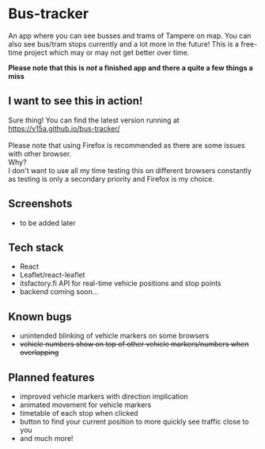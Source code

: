 # Bus-tracker

An app where you can see busses and trams of Tampere on map. You can also see bus/tram stops currently and a lot more in the future! This is a free-time project which may or may not get better over time.

**Please note that this is _not_ a finished app and there a quite a few things a miss**

## I want to see this in  action!

Sure thing! You can find the latest version running at
https://v15a.github.io/bus-tracker/ <br/><br/>
Please note that using Firefox is recommended as there are some issues with other browser.<br/>
Why?<br/>
I don't want to use all my time testing this on different browsers constantly as testing is only a secondary priority and Firefox is my choice.

## Screenshots

- to be added later

## Tech stack

- React
- Leaflet/react-leaflet
- itsfactory.fi API for real-time vehicle positions and stop points
- backend coming soon...

## Known bugs

- unintended blinking of vehicle markers on some browsers
- ~~vehicle numbers show on top of other vehicle markers/numbers when overlapping~~

## Planned features

- improved vehicle markers with direction implication
- animated movement for vehicle markers
- timetable of each stop when clicked
- button to find your current position to more quickly see traffic close to you
- and much more!
